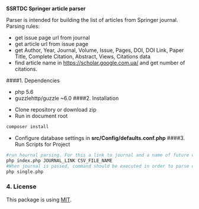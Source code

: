**SSRTDC Springer article parser**

Parser is intended for building the list of articles from Springer journal.
Parsing rules:
- get issue page url from journal
- get article url from issue page
- get Author, Year, Journal, Volume, Issue, Pages, DOI, DOI Link, Paper Title, Complete Citation, Abstract, Views, Citations data
- find article name in  https://scholar.google.com.ua/ and get number of citations.

 
####1. Dependencies
 * php 5.6
 * guzzlehttp/guzzle ~6.0
####2. Installation
 - Clone repository or download zip
 - Run in document root
 ```bash
 composer install
 ```
 - Configure database settings in **src/Config/defaults.conf.php**
####3. Run Scripts for Project
 ```bash
 #run hournal parsing. For this a link to journal and a name of future csv where data will be stored should be passed.
 php index.php JOURNAL_LINK CSV_FILE_NAME
 #When journal is passed, command should be executed in order to parse data from  google scholar
 php single.php
 ```
### 4. License
 This package is using [MIT](LICENSE.md).